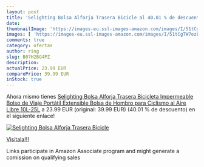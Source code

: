 ```yaml
---
layout: post
title: 'Selighting Bolsa Alforja Trasera Bicicle al 40.01 % de descuento'
date: 
thumbnailImage: 'https://images-eu.ssl-images-amazon.com/images/I/51tCgTW7ezL._SL200_.jpg'
images: [ 'https://images-eu.ssl-images-amazon.com/images/I/51tCgTW7ezL._SL200_.jpg' ]
comments: true
category: ofertas
author: ring
slug: B07H2BG4PZ
description:
actualPrice: 23.99 EUR
comparePrice: 39.99 EUR
inStock: true
---
```


Ahora mismo tienes [Selighting Bolsa Alforja Trasera Bicicleta Impermeable Bolso de Viaje Portátil Extensible Bolsa de Hombro para Ciclismo al Aire Libre 10L-25L](https://www.amazon.es/dp/B07H2BG4PZ/?tag=tolees-21) a 23.99 EUR (original: 39.99 EUR) (40.01 %  de descuento) en el siguiente enlace!

[![Selighting Bolsa Alforja Trasera Bicicle](https://images-eu.ssl-images-amazon.com/images/I/51tCgTW7ezL._SL200_.jpg)](https://www.amazon.es/dp/B07H2BG4PZ/?tag=tolees-21)

[Visítala!!!](https://www.amazon.es/dp/B07H2BG4PZ/?tag=tolees-21)

Links participate in Amazon Associate program and might generate a comission on qualifying sales
